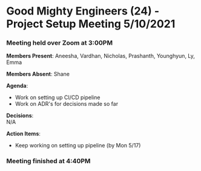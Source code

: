 # Good Mighty Engineers (24) - Project Setup Meeting 5/10/2021

### Meeting held over Zoom at 3:00PM

**Members Present**: Aneesha, Vardhan, Nicholas, Prashanth, Younghyun, Ly, Emma

**Members Absent**: Shane

**Agenda**:
- Work on setting up CI/CD pipeline
- Work on ADR's for decisions made so far

**Decisions**:  
N/A

**Action Items**:
- Keep working on setting up pipeline (by Mon 5/17)

### Meeting finished at 4:40PM